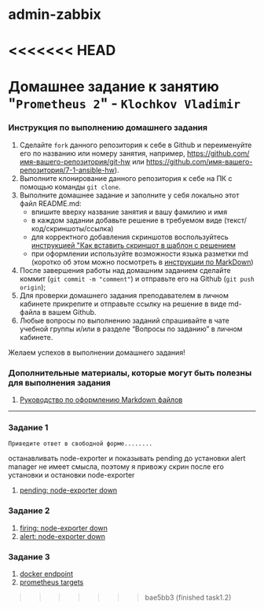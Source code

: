 # admin-zabbix
<<<<<<< HEAD
=======
# Домашнее задание к занятию "`Prometheus 2`" - `Klochkov Vladimir`


### Инструкция по выполнению домашнего задания

   1. Сделайте `fork` данного репозитория к себе в Github и переименуйте его по названию или номеру занятия, например, https://github.com/имя-вашего-репозитория/git-hw или  https://github.com/имя-вашего-репозитория/7-1-ansible-hw).
   2. Выполните клонирование данного репозитория к себе на ПК с помощью команды `git clone`.
   3. Выполните домашнее задание и заполните у себя локально этот файл README.md:
      - впишите вверху название занятия и вашу фамилию и имя
      - в каждом задании добавьте решение в требуемом виде (текст/код/скриншоты/ссылка)
      - для корректного добавления скриншотов воспользуйтесь [инструкцией "Как вставить скриншот в шаблон с решением](https://github.com/netology-code/sys-pattern-homework/blob/main/screen-instruction.md)
      - при оформлении используйте возможности языка разметки md (коротко об этом можно посмотреть в [инструкции  по MarkDown](https://github.com/netology-code/sys-pattern-homework/blob/main/md-instruction.md))
   4. После завершения работы над домашним заданием сделайте коммит (`git commit -m "comment"`) и отправьте его на Github (`git push origin`);
   5. Для проверки домашнего задания преподавателем в личном кабинете прикрепите и отправьте ссылку на решение в виде md-файла в вашем Github.
   6. Любые вопросы по выполнению заданий спрашивайте в чате учебной группы и/или в разделе “Вопросы по заданию” в личном кабинете.
   
Желаем успехов в выполнении домашнего задания!
   
### Дополнительные материалы, которые могут быть полезны для выполнения задания

1. [Руководство по оформлению Markdown файлов](https://gist.github.com/Jekins/2bf2d0638163f1294637#Code)

---

### Задание 1

`Приведите ответ в свободной форме........`

останавливать node-exporter и показывать pending до установки alert manager не имеет смысла, поэтому я 
привожу скрин после его установки и остановки node-exporter

1. [pending: node-exporter down](https://github.com/Klochkov777/prometheus2/blob/master/screen/1%20task%20with%20pending.png)

### Задание 2

1. [firing: node-exporter down](https://github.com/Klochkov777/prometheus2/blob/master/screen/2.1%20task%20firing.png)
2. [alert: node-exporter down](https://github.com/Klochkov777/prometheus2/blob/master/screen/2.2%20tak%20alert.png)

### Задание 3

1. [docker endpoint](https://github.com/Klochkov777/prometheus2/blob/master/screen/3.1%20task%20open%20endpoint.png)
2. [prometheus targets](https://github.com/Klochkov777/prometheus2/blob/master/screen/3.2%20tak%20prometheus%20targets.png)



>>>>>>> bae5bb3 (finished task1.2)
